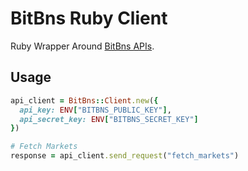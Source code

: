 # BitBns Ruby Client

Ruby Wrapper Around [BitBns APIs](https://documenter.getpostman.com/view/2372406/Szt5hBp7?version=latest).

## Usage

```ruby
api_client = BitBns::Client.new({
  api_key: ENV["BITBNS_PUBLIC_KEY"],
  api_secret_key: ENV["BITBNS_SECRET_KEY"]
})

# Fetch Markets
response = api_client.send_request("fetch_markets")
```
